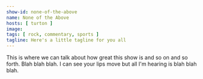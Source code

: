 ```yaml
---
show-id: none-of-the-above
name: None of the Above
hosts: [ turton ]
image:
tags: [ rock, commentary, sports ]
tagline: Here's a little tagline for you all
---
```


This is where we can talk about how great this show is and so on and so forth. Blah blah blah. I can see your lips move but all I'm hearing is blah blah blah.

